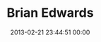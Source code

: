 ---
title: "Brian Edwards"
date: 2013-02-21 23:44:51 00:00
permalink: /brianedwards
twitter: ""
likes: [1697]
id: 1812
gravatar: "http://www.gravatar.com/avatar/8de349771fc1c2a0acf97dc89ea3f065"
---
